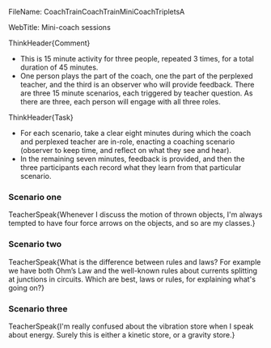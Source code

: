 FileName: CoachTrainCoachTrainMiniCoachTripletsA

WebTitle: Mini-coach sessions

ThinkHeader{Comment}

- This is 15 minute activity for three people, repeated 3 times, for a total duration of 45 minutes.
- One person plays the part of the coach, one the part of the perplexed teacher, and the third is an observer who will provide feedback. There are three 15 minute scenarios, each triggered by teacher question. As there are three, each person will engage with all three roles.

ThinkHeader{Task}

- For each scenario, take a clear eight minutes during which the coach and perplexed teacher are in-role, enacting a coaching scenario (observer to keep time, and reflect on what they see and hear).
- In the remaining seven minutes, feedback is provided, and then the three participants each record what they learn from that particular scenario.

### Scenario one

TeacherSpeak{Whenever I discuss the motion of thrown objects, I'm always tempted to have four force arrows on the objects, and so are my classes.}

### Scenario two

TeacherSpeak{What is the difference between rules and laws? For example we have both Ohm’s Law and the well-known rules about currents splitting at junctions in circuits. Which are best, laws or rules, for explaining what's going on?}

### Scenario three

TeacherSpeak{I'm really confused about the vibration store when I speak about energy. Surely this is either a kinetic store, or a gravity store.}



